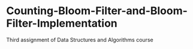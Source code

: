 # Counting-Bloom-Filter-and-Bloom-Filter-Implementation
Third assignment of Data Structures and Algorithms course
